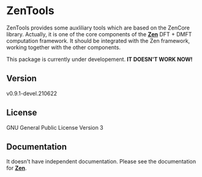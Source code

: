 # ZenTools

ZenTools provides some auxliliary tools which are based on the ZenCore library. Actually, it is one of the core components of the [**Zen**](https://github.com/huangli712/Zen) DFT + DMFT computation framework. It should be integrated with the Zen framework, working together with the other components.

This package is currently under developement. **IT DOESN'T WORK NOW!**

## Version

v0.9.1-devel.210622

## License

GNU General Public License Version 3

## Documentation

It doesn't have independent documentation. Please see the documentation for [**Zen**](https://huangli712.github.io/projects/zen/index.html).
